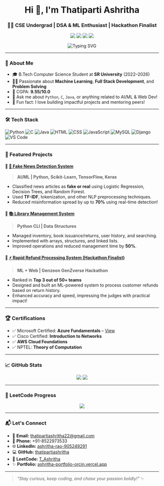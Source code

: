 <h1 align="center">Hi 👋, I'm Thatiparti Ashritha</h1>
<h3 align="center">👩‍💻 CSE Undergrad | DSA & ML Enthusiast | Hackathon Finalist</h3>

<p align="center">
  <a href="https://leetcode.com/u/T_Ashritha/"><img src="https://img.shields.io/badge/LeetCode-Profile-orange?style=for-the-badge&logo=leetcode"></a>
  <a href="https://www.linkedin.com/in/thatipartiashritha/"><img src="https://img.shields.io/badge/LinkedIn-ashritha-blue?style=for-the-badge&logo=linkedin"></a>
  <a href="https://github.com/thatipartiashritha"><img src="https://img.shields.io/badge/GitHub-ashritha-black?style=for-the-badge&logo=github"></a>
  <a href="https://ashritha-portfolio-orcin.vercel.app/"><img src="https://img.shields.io/badge/Portfolio-Visit-green?style=for-the-badge&logo=vercel"></a>
</p>

<p align="center">
  <img src="https://readme-typing-svg.demolab.com?font=Fira+Code&size=30&pause=1000&color=F779A1&center=true&vCenter=true&width=600&lines=Software+Developer;Tech+Innovator;AI+Enthusiast" alt="Typing SVG" />
</p>

---

### 🌟 About Me

- 🎓 B.Tech Computer Science Student at **SR University** (2022–2026)
- 👩‍💻 Passionate about **Machine Learning**, **Full Stack Development**, and **Problem Solving**
- 🧠 CGPA: **9.55/10.0**
- 💬 Ask me about `Python`, `C`, `Java`, or anything related to AI/ML & Web Dev!
- 🚀 Fun fact: I love building impactful projects and mentoring peers!

---

### 🛠️ Tech Stack

![Python](https://img.shields.io/badge/Python-3776AB?style=flat&logo=python&logoColor=white)
![C](https://img.shields.io/badge/C-00599C?style=flat&logo=c&logoColor=white)
![Java](https://img.shields.io/badge/Java-ED8B00?style=flat&logo=java&logoColor=white)
![HTML](https://img.shields.io/badge/HTML5-e34c26?style=flat&logo=html5&logoColor=white)
![CSS](https://img.shields.io/badge/CSS3-1572b6?style=flat&logo=css3&logoColor=white)
![JavaScript](https://img.shields.io/badge/JavaScript-f7df1e?style=flat&logo=javascript&logoColor=black)
![MySQL](https://img.shields.io/badge/MySQL-005C84?style=flat&logo=mysql&logoColor=white)
![Django](https://img.shields.io/badge/Django-092E20?style=flat&logo=django&logoColor=white)
![VS Code](https://img.shields.io/badge/VS_Code-007ACC?style=flat&logo=visual-studio-code&logoColor=white)

---

### 📌 Featured Projects

#### 🔹 [🚀 Fake News Detection System](https://github.com/thatipartiashritha/fake_news_detection/blob/main/FakeNewsDetection.ipynb)
> **AI/ML | Python, Scikit-Learn, TensorFlow, Keras**

- Classified news articles as **fake or real** using Logistic Regression, Decision Trees, and Random Forest.
- Used **TF-IDF**, tokenization, and other NLP preprocessing techniques.
- Reduced misinformation spread by up to **70%** using real-time detection!

#### 🔹 [📚 Library Management System](https://github.com/thatipartiashritha/library_management)
> **Python CLI | Data Structures**

- Managed inventory, book issuance/returns, user history, and searching.
- Implemented with arrays, structures, and linked lists.
- Improved operations and reduced management time by **50%**.

#### 🔹 [⚡ Rapid Refund Processing System (Hackathon Finalist)](https://drive.google.com/file/d/1oaMWbEydzLNXbkO6TyWL1HNt5np6BPVQ/view?usp=sharing)
> **ML + Web | Genzeon GenZverse Hackathon**

- Ranked in **Top 3 out of 50+ teams**
- Designed and built an ML-powered system to process customer refunds based on return history.
- Enhanced accuracy and speed, impressing the judges with practical impact!

---

### 🏆 Certifications

- ✅ Microsoft Certified: **Azure Fundamentals** – [View](https://drive.google.com/file/d/17T2WYRcHBFmAhOHk1USvC2gR1v6VrrBL/view?usp=sharing)
- ✅ Cisco Certified: **Introduction to Networks**
- ✅ **AWS Cloud Foundations**
- ✅ NPTEL: **Theory of Computation**

---

### 📈 GitHub Stats

<p align="center">
  <img src="https://github-readme-stats.vercel.app/api?username=thatipartiashritha&show_icons=true&theme=radical" />
  <img src="https://github-readme-streak-stats.herokuapp.com/?user=thatipartiashritha&theme=radical" />
</p>

---

### 🧩 LeetCode Progress

<p align="center">
  <img src="https://leetcard.jacoblin.cool/5NjSSBDjNd?ext=contest&theme=light" />
</p>

---

### 📬 Let's Connect

- 📧 **Email:** thatipartiashritha22@gmail.com  
- 📱 **Phone:** +91-8522973533  
- 🌐 **LinkedIn:** [ashritha-rao-905249291](https://www.linkedin.com/in/thatipartiashritha/)  
- 💻 **GitHub:** [thatipartiashritha](https://github.com/thatipartiashritha)  
- 🔗 **LeetCode:** [T_Ashritha](https://leetcode.com/u/T_Ashritha/)  
- ✨ **Portfolio:** [ashritha-portfolio-orcin.vercel.app](https://ashritha-portfolio-orcin.vercel.app/)

---

> *"Stay curious, keep coding, and chase your passion boldly!"* ✨
